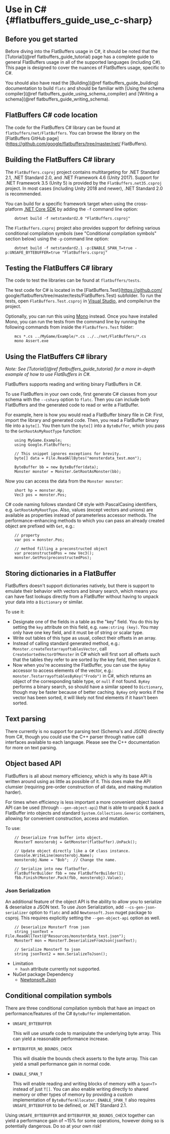 Use in C# {#flatbuffers_guide_use_c-sharp}
==============

## Before you get started

Before diving into the FlatBuffers usage in C#, it should be noted that
the [Tutorial](@ref flatbuffers_guide_tutorial) page has a complete guide to
general FlatBuffers usage in all of the supported languages (including C#).
This page is designed to cover the nuances of FlatBuffers usage,
specific to C#.

You should also have read the [Building](@ref flatbuffers_guide_building)
documentation to build `flatc` and should be familiar with
[Using the schema compiler](@ref flatbuffers_guide_using_schema_compiler) and
[Writing a schema](@ref flatbuffers_guide_writing_schema).

## FlatBuffers C# code location

The code for the FlatBuffers C# library can be found at
`flatbuffers/net/FlatBuffers`. You can browse the library on the
[FlatBuffers GitHub page](https://github.com/google/flatbuffers/tree/master/net/
FlatBuffers).

## Building the FlatBuffers C# library

The `FlatBuffers.csproj` project contains multitargeting for .NET Standard 2.1,
.NET Standard 2.0, and .NET Framework 4.6 (Unity 2017). Support for .NET
Framework 3.5 (Unity 5) is provided by the `FlatBuffers.net35.csproj` project.
In most cases (including Unity 2018 and newer), .NET Standard 2.0 is
recommended.

You can build for a specific framework target when using the cross-platform
[.NET Core SDK](https://dotnet.microsoft.com/download) by adding the `-f`
command line option:

~~~{.sh}
    dotnet build -f netstandard2.0 "FlatBuffers.csproj"
~~~

The `FlatBuffers.csproj` project also provides support for defining various
conditional compilation symbols (see "Conditional compilation symbols" section
below) using the `-p` command line option:

~~~{.sh}
    dotnet build -f netstandard2.1 -p:ENABLE_SPAN_T=true -p:UNSAFE_BYTEBUFFER=true "FlatBuffers.csproj"
~~~

## Testing the FlatBuffers C# library

The code to test the libraries can be found at `flatbuffers/tests`.

The test code for C# is located in the [FlatBuffers.Test](https://github.com/
google/flatbuffers/tree/master/tests/FlatBuffers.Test) subfolder. To run the
tests, open `FlatBuffers.Test.csproj` in [Visual Studio](
https://www.visualstudio.com), and compile/run the project.

Optionally, you can run this using [Mono](http://www.mono-project.com/) instead.
Once you have installed Mono, you can run the tests from the command line
by running the following commands from inside the `FlatBuffers.Test` folder:

~~~{.sh}
    mcs *.cs ../MyGame/Example/*.cs ../../net/FlatBuffers/*.cs
    mono Assert.exe
~~~

## Using the FlatBuffers C# library

*Note: See [Tutorial](@ref flatbuffers_guide_tutorial) for a more in-depth
example of how to use FlatBuffers in C#.*

FlatBuffers supports reading and writing binary FlatBuffers in C#.

To use FlatBuffers in your own code, first generate C# classes from your
schema with the `--csharp` option to `flatc`.
Then you can include both FlatBuffers and the generated code to read
or write a FlatBuffer.

For example, here is how you would read a FlatBuffer binary file in C#:
First, import the library and generated code. Then, you read a FlatBuffer binary
file into a `byte[]`. You then turn the `byte[]` into a `ByteBuffer`, which you
pass to the `GetRootAsMyRootType` function:

~~~~~~~~~~~~~~~~~~~~~~~~~~~~~~~~~~~~~~~~~~~~~~~~~~~~~~~~~~~~~~~~~~{.cs}
    using MyGame.Example;
    using Google.FlatBuffers;

    // This snippet ignores exceptions for brevity.
    byte[] data = File.ReadAllBytes("monsterdata_test.mon");

    ByteBuffer bb = new ByteBuffer(data);
    Monster monster = Monster.GetRootAsMonster(bb);
~~~~~~~~~~~~~~~~~~~~~~~~~~~~~~~~~~~~~~~~~~~~~~~~~~~~~~~~~~~~~~~~~~

Now you can access the data from the `Monster monster`:

~~~~~~~~~~~~~~~~~~~~~~~~~~~~~~~~~~~~~~~~~~~~~~~~~~~~~~~~~~~~~~~~~~{.cs}
    short hp = monster.Hp;
    Vec3 pos = monster.Pos;
~~~~~~~~~~~~~~~~~~~~~~~~~~~~~~~~~~~~~~~~~~~~~~~~~~~~~~~~~~~~~~~~~~

C# code naming follows standard C# style with PascalCasing identifiers,
e.g. `GetRootAsMyRootType`. Also, values (except vectors and unions) are
available as properties instead of parameterless accessor methods.
The performance-enhancing methods to which you can pass an already created
object are prefixed with `Get`, e.g.:

~~~~~~~~~~~~~~~~~~~~~~~~~~~~~~~~~~~~~~~~~~~~~~~~~~~~~~~~~~~~~~~~~~{.cs}
    // property
    var pos = monster.Pos;

    // method filling a preconstructed object
    var preconstructedPos = new Vec3();
    monster.GetPos(preconstructedPos);
~~~~~~~~~~~~~~~~~~~~~~~~~~~~~~~~~~~~~~~~~~~~~~~~~~~~~~~~~~~~~~~~~~

## Storing dictionaries in a FlatBuffer

FlatBuffers doesn't support dictionaries natively, but there is support to
emulate their behavior with vectors and binary search, which means you
can have fast lookups directly from a FlatBuffer without having to unpack
your data into a `Dictionary` or similar.

To use it:

- Designate one of the fields in a table as the "key" field. You do this
  by setting the `key` attribute on this field, e.g.
  `name:string (key)`.
  You may only have one key field, and it must be of string or scalar type.
- Write out tables of this type as usual, collect their offsets in an
  array.
- Instead of calling standard generated method,
  e.g.: `Monster.createTestarrayoftablesVector`,
  call `CreateSortedVectorOfMonster` in C#
  which will first sort all offsets such that the tables they refer to
  are sorted by the key field, then serialize it.
- Now when you're accessing the FlatBuffer, you can use
  the `ByKey` accessor to access elements of the vector, e.g.:
  `monster.TestarrayoftablesByKey("Frodo")` in C#,
  which returns an object of the corresponding table type,
  or `null` if not found.
  `ByKey` performs a binary search, so should have a similar
  speed to `Dictionary`, though may be faster because of better caching.
  `ByKey` only works if the vector has been sorted, it will
  likely not find elements if it hasn't been sorted.

## Text parsing

There currently is no support for parsing text (Schema's and JSON) directly
from C#, though you could use the C++ parser through native call
interfaces available to each language. Please see the
C++ documentation for more on text parsing.

## Object based API

FlatBuffers is all about memory efficiency, which is why its base API is written
around using as little as possible of it. This does make the API clumsier
(requiring pre-order construction of all data, and making mutation harder).

For times when efficiency is less important a more convenient object based API
can be used (through `--gen-object-api`) that is able to unpack & pack a
FlatBuffer into objects and standard `System.Collections.Generic` containers,
allowing for convenient construction, access and mutation.

To use:

~~~~~~~~~~~~~~~~~~~~~~~~~~~~~~~~~~~~~~~~~~~~~~~~~~~~~~~~~~~~~~~~~~{.cs}
    // Deserialize from buffer into object.
    MonsterT monsterobj = GetMonster(flatbuffer).UnPack();

    // Update object directly like a C# class instance.
    Console.WriteLine(monsterobj.Name);
    monsterobj.Name = "Bob";  // Change the name.

    // Serialize into new flatbuffer.
    FlatBufferBuilder fbb = new FlatBufferBuilder(1);
    fbb.Finish(Monster.Pack(fbb, monsterobj).Value);
~~~~~~~~~~~~~~~~~~~~~~~~~~~~~~~~~~~~~~~~~~~~~~~~~~~~~~~~~~~~~~~~~~

### Json Serialization

An additional feature of the object API is the ability to allow you to
serialize & deserialize a JSON text.
To use Json Serialization, add `--cs-gen-json-serializer` option to `flatc` and
add `Newtonsoft.Json` nuget package to csproj. This requires explicitly setting
the `--gen-object-api` option as well.

~~~~~~~~~~~~~~~~~~~~~~~~~~~~~~~~~~~~~~~~~~~~~~~~~~~~~~~~~~~~~~~~~~{.cs}
    // Deserialize MonsterT from json
    string jsonText = File.ReadAllText(@"Resources/monsterdata_test.json");
    MonsterT mon = MonsterT.DeserializeFromJson(jsonText);

    // Serialize MonsterT to json
    string jsonText2 = mon.SerializeToJson();
~~~~~~~~~~~~~~~~~~~~~~~~~~~~~~~~~~~~~~~~~~~~~~~~~~~~~~~~~~~~~~~~~~

* Limitation
  * `hash` attribute currently not supported.
* NuGet package Dependency
  * [Newtonsoft.Json](https://github.com/JamesNK/Newtonsoft.Json)

## Conditional compilation symbols

There are three conditional compilation symbols that have an impact on
performance/features of the C# `ByteBuffer` implementation.

* `UNSAFE_BYTEBUFFER`

  This will use unsafe code to manipulate the underlying byte array. This can
  yield a reasonable performance increase.

* `BYTEBUFFER_NO_BOUNDS_CHECK`

  This will disable the bounds check asserts to the byte array. This can yield a
  small performance gain in normal code.

* `ENABLE_SPAN_T`

  This will enable reading and writing blocks of memory with a `Span<T>` instead
  of just `T[]`. You can also enable writing directly to shared memory or other
  types of memory by providing a custom implementation of `ByteBufferAllocator`.
  `ENABLE_SPAN_T` also requires `UNSAFE_BYTEBUFFER` to be defined, or .NET
  Standard 2.1.

Using `UNSAFE_BYTEBUFFER` and `BYTEBUFFER_NO_BOUNDS_CHECK` together can yield a
performance gain of ~15% for some operations, however doing so is potentially
dangerous. Do so at your own risk!

<br>
